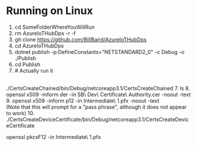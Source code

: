 # Running on Linux
1. cd SomeFolderWhereYouWillRun
1. rm AzureIoTHubDps -r -f
2. git clone https://github.com/BillBaird/AzureIoTHubDps
3. cd AzureIoTHubDps
4. dotnet publish -p:DefineConstants="NETSTANDARD2_0" -c Debug -o ./Publish
5. cd Publish
6. \# Actually run it
 <br />
   ./CertsCreateChained/bin/Debug/netcoreapp3.1/CertsCreateChained
7. ls   
8. openssl x509 -inform der -in SB\ Dev\ Certificate\ Authority.cer -noout -text
9. openssl x509 -inform p12 -in Intermediate\ 1.pfx -noout -text
<br />
   (Note that this will prompt for a "pass phrase", although it does not appear to work)
10. ./CertsCreateDeviceCertificate/bin/Debug/netcoreapp3.1/CertsCreateDeviceCertificate


openssl pkcsF12 -in Intermediate\ 1.pfx